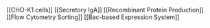 [[CHO-K1 cells]]
[[Secretory IgA]]
[[Recombinant Protein Production]]
[[Flow Cytometry Sorting]]
[[Bac-based Expression System]]
